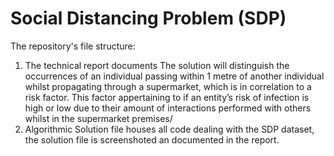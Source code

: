 # Social Distancing Problem (SDP)
The repository's file structure:
1. The technical report documents The solution will distinguish the occurrences of an individual passing within 1 metre of another individual whilst propagating through a supermarket, which is in correlation to a risk factor. This factor appertaining to if an entity’s risk of infection is high or low due to their amount of interactions performed with others whilst in the supermarket premises/
2. Algorithmic Solution file houses all code dealing with the SDP dataset, the solution file is screenshoted an documented in the report.
